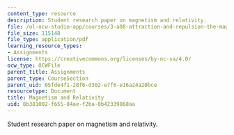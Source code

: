 ```yaml
---
content_type: resource
description: Student research paper on magnetism and relativity.
file: /ol-ocw-studio-app/courses/3-a08-attraction-and-repulsion-the-magic-of-magnets-fall-2005/8b381002f65584aef2ba0b42339868aa_mag_relativity.pdf
file_size: 115148
file_type: application/pdf
learning_resource_types:
- Assignments
license: https://creativecommons.org/licenses/by-nc-sa/4.0/
ocw_type: OCWFile
parent_title: Assignments
parent_type: CourseSection
parent_uid: 05fde4f1-28f6-d302-e7f6-e16a24a20bce
resourcetype: Document
title: Magnetism and Relativity
uid: 8b381002-f655-84ae-f2ba-0b42339868aa
---
```

Student research paper on magnetism and relativity.